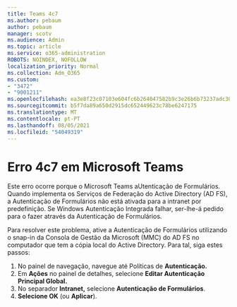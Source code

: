 ```yaml
---
title: Teams 4c7
ms.author: pebaum
author: pebaum
manager: scotv
ms.audience: Admin
ms.topic: article
ms.service: o365-administration
ROBOTS: NOINDEX, NOFOLLOW
localization_priority: Normal
ms.collection: Adm_O365
ms.custom:
- "3472"
- "9001211"
ms.openlocfilehash: ea3e8f23c07103e604fc6b264047582b9c3e26b6b73237adc30eba574e06cfd3
ms.sourcegitcommit: b5f7da89a650d2915dc652449623c78be6247175
ms.translationtype: MT
ms.contentlocale: pt-PT
ms.lasthandoff: 08/05/2021
ms.locfileid: "54049319"
---
```

# <a name="4c7-error-in-microsoft-teams"></a>Erro 4c7 em Microsoft Teams

Este erro ocorre porque o Microsoft Teams aUtenticação de Formulários. Quando implementa os Serviços de Federação do Active Directory (AD FS), a Autenticação de Formulários não está ativada para a intranet por predefinição. Se Windows Autenticação Integrada falhar, ser-lhe-á pedido para o fazer através da Autenticação de Formulários.

Para resolver este problema, ative a Autenticação de Formulários utilizando o snap-in da Consola de Gestão da Microsoft (MMC) do AD FS no computador que tem a cópia local do Active Directory. Para tal, siga estes passos: 

1. No painel de navegação, navegue até Políticas de **Autenticação.**
2. Em **Ações** no painel de detalhes, selecione **Editar Autenticação Principal Global.**
3. No separador **Intranet,** selecione **Autenticação de Formulários**.
4. **Selecione OK** (ou **Aplicar**).